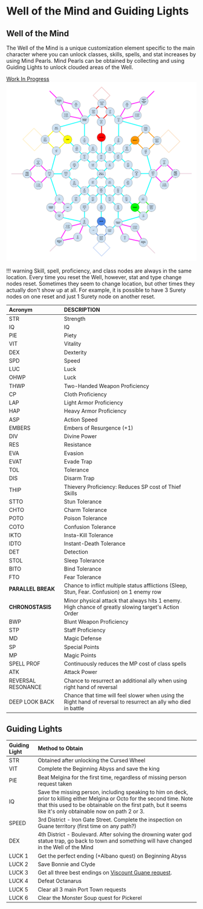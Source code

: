 # Well of the Mind and Guiding Lights

## Well of the Mind

The Well of the Mind is a unique customization element specific to the main character where you can unlock classes, skills, spells, and stat increases by using Mind Pearls.
Mind Pearls can be obtained by collecting and using Guiding Lights to unlock clouded areas of the Well.

[Work In Progress](https://docs.google.com/drawings/d/1UHwGEu8l-zUiRK5n927STzAbRQGQOG6ZA4tIo7SCPKo/edit)  
![Well of the Mind](./img/well-of-the-mind.png)

!!! warning
    Skill, spell, proficiency, and class nodes are always in the same location. Every time you reset the Well, however, stat and type change nodes reset.
    Sometimes they seem to change location, but other times they actually don't show up at all.
    For example, it is possible to have 3 Surety nodes on one reset and just 1 Surety node on another reset.

| Acronym            | DESCRIPTION                                                                                                     |
|:------------------ |:--------------------------------------------------------------------------------------------------------------- |
| STR                | Strength                                                                                                        |
| IQ                 | IQ                                                                                                              |
| PIE                | Piety                                                                                                           |
| VIT                | Vitality                                                                                                        |
| DEX                | Dexterity                                                                                                       |
| SPD                | Speed                                                                                                           |
| LUC                | Luck                                                                                                            |
| OHWP               | Luck                                                                                                            |
| THWP               | Two-Handed Weapon Proficiency                                                                                   |
| CP                 | Cloth Proficiency                                                                                               |
| LAP                | Light Armor Proficiency                                                                                         |
| HAP                | Heavy Armor Proficiency                                                                                         |
| ASP                | Action Speed                                                                                                    |
| EMBERS             | Embers of Resurgence (+1)                                                                                       |
| DIV                | Divine Power                                                                                                    |
| RES                | Resistance                                                                                                      |
| EVA                | Evasion                                                                                                         |
| EVAT               | Evade Trap                                                                                                      |
| TOL                | Tolerance                                                                                                       |
| DIS                | Disarm Trap                                                                                                     |
| THIP               | Thievery Proficiency: Reduces SP cost of Thief Skills                                                           |
| STTO               | Stun Tolerance                                                                                                  |
| CHTO               | Charm Tolerance                                                                                                 |
| POTO               | Poison Tolerance                                                                                                |
| COTO               | Confusion Tolerance                                                                                             |
| IKTO               | Insta-Kill Tolerance                                                                                            |
| IDTO               | Instant-Death Tolerance                                                                                         |
| DET                | Detection                                                                                                       |
| STOL               | Sleep Tolerance                                                                                                 |
| BITO               | Bind Tolerance                                                                                                  |
| FTO                | Fear Tolerance                                                                                                  |
| **PARALLEL BREAK** | Chance to inflict multiple status afflictions (Sleep, Stun, Fear. Confusion) on 1 enemy row                     |
| **CHRONOSTASIS**   | Minor physical attack that always hits 1 enemy. High chance of greatly slowing target's Action Order            |
| BWP                | Blunt Weapon Proficiency                                                                                        |
| STP                | Staff Proficiency                                                                                               |
| MD                 | Magic Defense                                                                                                   |
| SP                 | Special Points                                                                                                  |
| MP                 | Magic Points                                                                                                    |
| SPELL PROF         | Continuously reduces the MP cost of class spells                                                                |
| ATK                | Attack Power                                                                                                    |
| REVERSAL RESONANCE | Chance to resurrect an additional ally when using right hand of reversal                                        |
| DEEP LOOK BACK     | Chance that time will feel slower when using the Right hand of reversal to resurrect an ally who died in battle |

## Guiding Lights

| Guiding Light | Method to Obtain                                                                                                                                                                                                                            |
|:------------- |:------------------------------------------------------------------------------------------------------------------------------------------------------------------------------------------------------------------------------------------- |
| STR           | Obtained after unlocking the Cursed Wheel                                                                                                                                                                                                   |
| VIT           | Complete the Beginning Abyss and save the king                                                                                                                                                                                              |
| PIE           | Beat Melgina for the first time, regardless of missing person request taken                                                                                                                                                                 |
| IQ            | Save the missing person, including speaking to him on deck, prior to killing either Melgina or Octo for the second time. Note that this used to be obtainable on the first path, but it seems like it's only obtainable now on path 2 or 3. |
| SPEED         | 3rd District - Iron Gate Street. Complete the inspection on Guane territory (first time on any path?)                                                                                                                                       |
| DEX           | 4th District - Boulevard. After solving the drowning water god statue trap, go back to town and something will have changed in the Well of the Mind                                                                                         |
| LUCK 1        | Get the perfect ending (+Albano quest) on Beginning Abyss                                                                                                                                                                                   |
| LUCK 2        | Save Bonnie and Clyde                                                                                                                                                                                                                       |
| LUCK 3        | Get all three best endings on [Viscount Guane request](../walkthrough/2-port-town-grand-legion/requests.md#viscount-guane).                                                                                                                 |
| LUCK 4        | Defeat Octanarus                                                                                                                                                                                                                            |
| LUCK 5        | Clear all 3 main Port Town requests                                                                                                                                                                                                         |
| LUCK 6        | Clear the Monster Soup quest for Pickerel                                                                                                                                                                                                   |